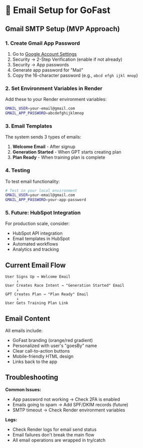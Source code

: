 # 📧 Email Setup for GoFast

## Gmail SMTP Setup (MVP Approach)

### 1. Create Gmail App Password

1. Go to [Google Account Settings](https://myaccount.google.com/)
2. Security → 2-Step Verification (enable if not already)
3. Security → App passwords
4. Generate app password for "Mail"
5. Copy the 16-character password (e.g., `abcd efgh ijkl mnop`)

### 2. Set Environment Variables in Render

Add these to your Render environment variables:

```bash
GMAIL_USER=your-email@gmail.com
GMAIL_APP_PASSWORD=abcdefghijklmnop
```

### 3. Email Templates

The system sends 3 types of emails:

1. **Welcome Email** - After signup
2. **Generation Started** - When GPT starts creating plan
3. **Plan Ready** - When training plan is complete

### 4. Testing

To test email functionality:

```bash
# Test in your local environment
GMAIL_USER=your-email@gmail.com
GMAIL_APP_PASSWORD=your-app-password
```

### 5. Future: HubSpot Integration

For production scale, consider:
- HubSpot API integration
- Email templates in HubSpot
- Automated workflows
- Analytics and tracking

## Current Email Flow

```
User Signs Up → Welcome Email
     ↓
User Creates Race Intent → "Generation Started" Email
     ↓
GPT Creates Plan → "Plan Ready" Email
     ↓
User Gets Training Plan Link
```

## Email Content

All emails include:
- GoFast branding (orange/red gradient)
- Personalized with user's "goesBy" name
- Clear call-to-action buttons
- Mobile-friendly HTML design
- Links back to the app

## Troubleshooting

**Common Issues:**
- App password not working → Check 2FA is enabled
- Emails going to spam → Add SPF/DKIM records (future)
- SMTP timeout → Check Render environment variables

**Logs:**
- Check Render logs for email send status
- Email failures don't break the main flow
- All email operations are wrapped in try/catch
